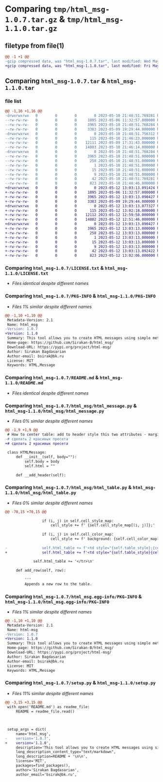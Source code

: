 # Comparing `tmp/html_msg-1.0.7.tar.gz` & `tmp/html_msg-1.1.0.tar.gz`

## filetype from file(1)

```diff
@@ -1 +1 @@
-gzip compressed data, was "html_msg-1.0.7.tar", last modified: Wed May 10 21:48:51 2023, max compression
+gzip compressed data, was "html_msg-1.1.0.tar", last modified: Fri May 12 13:03:13 2023, max compression
```

## Comparing `html_msg-1.0.7.tar` & `html_msg-1.1.0.tar`

### file list

```diff
@@ -1,16 +1,16 @@
-drwxrwxrwx   0        0        0        0 2023-05-10 21:48:51.769281 html_msg-1.0.7/
--rw-rw-rw-   0        0        0     1095 2023-05-06 11:32:57.000000 html_msg-1.0.7/LICENSE.txt
--rw-rw-rw-   0        0        0     3965 2023-05-10 21:48:51.768284 html_msg-1.0.7/PKG-INFO
--rw-rw-rw-   0        0        0     3383 2023-05-09 19:29:44.000000 html_msg-1.0.7/README.md
-drwxrwxrwx   0        0        0        0 2023-05-10 21:48:51.756312 html_msg-1.0.7/html_msg/
--rw-rw-rw-   0        0        0      115 2023-05-10 21:46:23.000000 html_msg-1.0.7/html_msg/__init__.py
--rw-rw-rw-   0        0        0    12111 2023-05-09 17:31:43.000000 html_msg-1.0.7/html_msg/html_message.py
--rw-rw-rw-   0        0        0    14803 2023-05-10 21:46:14.000000 html_msg-1.0.7/html_msg/html_table.py
-drwxrwxrwx   0        0        0        0 2023-05-10 21:48:51.768284 html_msg-1.0.7/html_msg.egg-info/
--rw-rw-rw-   0        0        0     3965 2023-05-10 21:48:51.000000 html_msg-1.0.7/html_msg.egg-info/PKG-INFO
--rw-rw-rw-   0        0        0      258 2023-05-10 21:48:51.000000 html_msg-1.0.7/html_msg.egg-info/SOURCES.txt
--rw-rw-rw-   0        0        0        1 2023-05-10 21:48:51.000000 html_msg-1.0.7/html_msg.egg-info/dependency_links.txt
--rw-rw-rw-   0        0        0       15 2023-05-10 21:48:51.000000 html_msg-1.0.7/html_msg.egg-info/requires.txt
--rw-rw-rw-   0        0        0        9 2023-05-10 21:48:51.000000 html_msg-1.0.7/html_msg.egg-info/top_level.txt
--rw-rw-rw-   0        0        0       42 2023-05-10 21:48:51.769281 html_msg-1.0.7/setup.cfg
--rw-rw-rw-   0        0        0      823 2023-05-10 21:48:46.000000 html_msg-1.0.7/setup.py
+drwxrwxrwx   0        0        0        0 2023-05-12 13:03:13.091424 html_msg-1.1.0/
+-rw-rw-rw-   0        0        0     1095 2023-05-06 11:32:57.000000 html_msg-1.1.0/LICENSE.txt
+-rw-rw-rw-   0        0        0     3965 2023-05-12 13:03:13.090427 html_msg-1.1.0/PKG-INFO
+-rw-rw-rw-   0        0        0     3383 2023-05-09 19:29:44.000000 html_msg-1.1.0/README.md
+drwxrwxrwx   0        0        0        0 2023-05-12 13:03:13.077327 html_msg-1.1.0/html_msg/
+-rw-rw-rw-   0        0        0      115 2023-05-12 13:02:18.000000 html_msg-1.1.0/html_msg/__init__.py
+-rw-rw-rw-   0        0        0    12112 2023-05-12 12:59:50.000000 html_msg-1.1.0/html_msg/html_message.py
+-rw-rw-rw-   0        0        0    14802 2023-05-12 12:51:46.000000 html_msg-1.1.0/html_msg/html_table.py
+drwxrwxrwx   0        0        0        0 2023-05-12 13:03:13.090427 html_msg-1.1.0/html_msg.egg-info/
+-rw-rw-rw-   0        0        0     3965 2023-05-12 13:03:13.000000 html_msg-1.1.0/html_msg.egg-info/PKG-INFO
+-rw-rw-rw-   0        0        0      258 2023-05-12 13:03:13.000000 html_msg-1.1.0/html_msg.egg-info/SOURCES.txt
+-rw-rw-rw-   0        0        0        1 2023-05-12 13:03:13.000000 html_msg-1.1.0/html_msg.egg-info/dependency_links.txt
+-rw-rw-rw-   0        0        0       15 2023-05-12 13:03:13.000000 html_msg-1.1.0/html_msg.egg-info/requires.txt
+-rw-rw-rw-   0        0        0        9 2023-05-12 13:03:13.000000 html_msg-1.1.0/html_msg.egg-info/top_level.txt
+-rw-rw-rw-   0        0        0       42 2023-05-12 13:03:13.092422 html_msg-1.1.0/setup.cfg
+-rw-rw-rw-   0        0        0      823 2023-05-12 13:02:06.000000 html_msg-1.1.0/setup.py
```

### Comparing `html_msg-1.0.7/LICENSE.txt` & `html_msg-1.1.0/LICENSE.txt`

 * *Files identical despite different names*

### Comparing `html_msg-1.0.7/PKG-INFO` & `html_msg-1.1.0/PKG-INFO`

 * *Files 1% similar despite different names*

```diff
@@ -1,10 +1,10 @@
 Metadata-Version: 2.1
 Name: html_msg
-Version: 1.0.7
+Version: 1.1.0
 Summary: This tool allows you to create HTML messages using simple methods, without the need to write HTML code manually.
 Home-page: https://github.com/Sirakan-B/html_msg/
 Download-URL: https://pypi.org/project/html-msg/
 Author: Sirakan Bagdasarian
 Author-email: bsirak@bk.ru
 License: MIT
 Keywords: HTML,Message
```

### Comparing `html_msg-1.0.7/README.md` & `html_msg-1.1.0/README.md`

 * *Files identical despite different names*

### Comparing `html_msg-1.0.7/html_msg/html_message.py` & `html_msg-1.1.0/html_msg/html_message.py`

 * *Files 0% similar despite different names*

```diff
@@ -1,9 +1,9 @@
 # How to center table: add to header style this two attributes - margin-left: auto; margin-right: auto;
-# сделать 2 красивых пресета
+# сделать 2 красивых пресета 
 
 class HTMLMessage:
     def __init__(self, body=""):
         self.body = body
         self.html = ""
 
     def __add_header(self):
```

### Comparing `html_msg-1.0.7/html_msg/html_table.py` & `html_msg-1.1.0/html_msg/html_table.py`

 * *Files 0% similar despite different names*

```diff
@@ -70,15 +70,15 @@
                 
                 if (i, j) in self.cell_style_map:
                     cell_style += f' {self.cell_style_map[(i, j)]};'
                 
                 if (i, j) in self.cell_color_map:
                     cell_style += f' background: {self.cell_color_map[(i, j)]};'
                 
-                self.html_table += f'<td style="{self.table_style};{cell_style}">{cell}</td>'
+                self.html_table += f'<td style="{self.table_style}{cell_style}">{cell}</td>'
             
             self.html_table += '</tr>\n'
     
     def add_row(self, row):
         
         '''
         Appends a new row to the table.
```

### Comparing `html_msg-1.0.7/html_msg.egg-info/PKG-INFO` & `html_msg-1.1.0/html_msg.egg-info/PKG-INFO`

 * *Files 1% similar despite different names*

```diff
@@ -1,10 +1,10 @@
 Metadata-Version: 2.1
 Name: html-msg
-Version: 1.0.7
+Version: 1.1.0
 Summary: This tool allows you to create HTML messages using simple methods, without the need to write HTML code manually.
 Home-page: https://github.com/Sirakan-B/html_msg/
 Download-URL: https://pypi.org/project/html-msg/
 Author: Sirakan Bagdasarian
 Author-email: bsirak@bk.ru
 License: MIT
 Keywords: HTML,Message
```

### Comparing `html_msg-1.0.7/setup.py` & `html_msg-1.1.0/setup.py`

 * *Files 11% similar despite different names*

```diff
@@ -3,15 +3,15 @@
 with open('README.md') as readme_file:
     README = readme_file.read()
 
 
 
 setup_args = dict(
     name='html_msg',
-    version='1.0.7',
+    version='1.1.0',
     description='This tool allows you to create HTML messages using simple methods, without the need to write HTML code manually.',
     long_description_content_type="text/markdown",
     long_description=README + '\n\n',
     license='MIT',
     packages=find_packages(),
     author='Sirakan Bagdasarian',
     author_email='bsirak@bk.ru',
```

